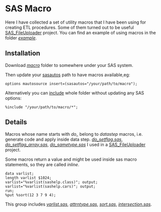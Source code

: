 # SAS Macro
Here I have collected a set of utility macros that I have been using for creating ETL procedures.
Some of them turned out to be useful [SAS_FileUploader](https://github.com/SamSvet/SAS_FileUploader) project.
You can find an example of using macros in the folder [*example*](example).

## Installation
Download [*macro*](macro) folder to somewhere under your SAS system. 

Then update your [sasautos](https://documentation.sas.com/doc/en/pgmsascdc/9.4_3.5/mcrolref/p12b2qq72dkxpsn1e19y57emerr6.htm) path to have macros available,eg:
```sas
options mautosource insert=(sasautos="/your/path/to/macro");
```

Alternatively you can [include](https://documentation.sas.com/doc/en/pgmsascdc/9.4_3.2/lestmtsglobal/p1s3uhhqtscz2sn1otiatbovfn1t.htm) whole folder without updating any SAS options:
```sas
%include "/your/path/to/macro/*";
```

## Details
Macros whose name starts with _do\__ belong to _datastep_ macros, i.e. generate code and apply inside data step.
[*do_setflag.sas*](macro/do_setflag.sas), [*do_setflag_array.sas*](macro/do_setflag_array.sas), [*do_sametype.sas*](macro/do_sametype.sas) I used in a [SAS_FileUploader](https://github.com/SamSvet/SAS_FileUploader) project.

Some macros return a value and might be used inside sas macro statements, so they are called _inline_.
```sas
data varlist;
length varlist $1024;
varlist="%varlist(sashelp.class)"; output;
varlist="%varlist(sashelp.cars)"; output;
run;
%put %sort(12 3 7 9 4);
```
This group includes [*varlist.sas*](macro/varlist.sas), [*attrntype.sas*](macro/attrntype.sas), [*sort.sas*](macro/sort.sas), [*intersection.sas*](macro/intersection.sas).

